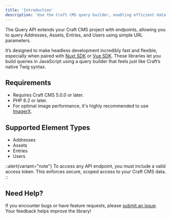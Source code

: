```yaml
---
title: 'Introduction'
description: 'Use the Craft CMS query builder, enabling efficient data fetching.'
---
```


The Query API extends your Craft CMS project with endpoints, allowing you to query Addresses, Assets, Entries, and Users using simple URL parameters.

It’s designed to make headless development incredibly fast and flexible, especially when paired with [Nuxt SDK](/libraries/nuxt-craftcms) or [Vue SDK](/libraries/vue-craftcms). These libraries let you build queries in JavaScript using a query builder that feels just like Craft’s native Twig syntax.

## Requirements

- Requires Craft CMS 5.0.0 or later.
- PHP 8.2 or later.
- For optimal image performance, it's highly recommended to use [ImagerX](https://imager-x.spacecat.ninja/overview.html).

## Supported Element Types

- Addresses
- Assets
- Entries
- Users

::alert{variant="note"}
To access any API endpoint, you must include a valid access token. This enforces secure, scoped access to your Craft CMS data.
::

## Need Help?

If you encounter bugs or have feature requests, please [submit an issue](https://github.com/samuelreichor/craft-query-api/issues/new). Your feedback helps improve the library!

